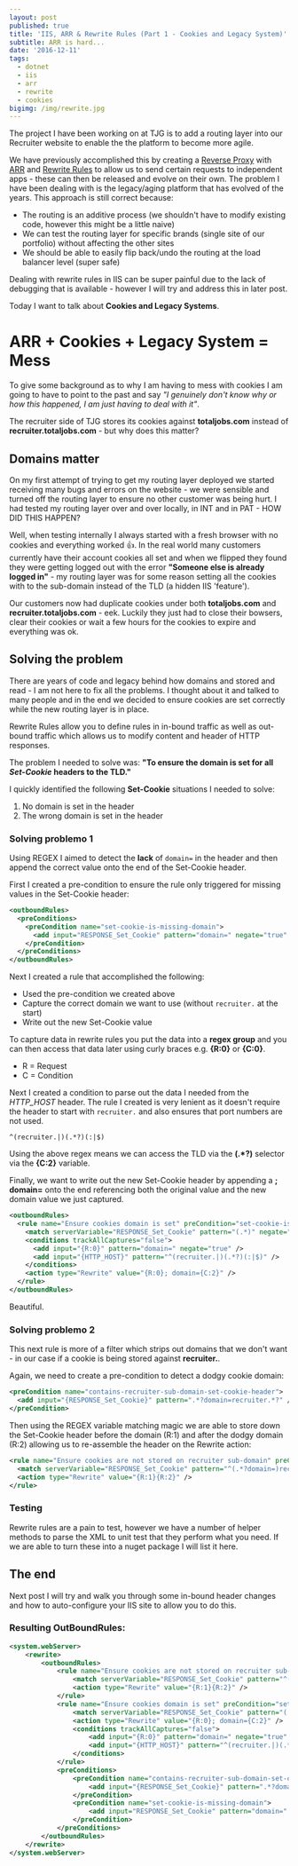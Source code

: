 ```yaml
---
layout: post
published: true
title: 'IIS, ARR & Rewrite Rules (Part 1 - Cookies and Legacy System)'
subtitle: ARR is hard...
date: '2016-12-11'
tags:
  - dotnet
  - iis
  - arr
  - rewrite
  - cookies
bigimg: /img/rewrite.jpg
---
```

The project I have been working on at TJG is to add a routing layer into our Recruiter website to enable the 
the platform to become more agile.

We have previously accomplished this by creating a [Reverse Proxy](https://en.wikipedia.org/wiki/Reverse_proxy) with [ARR](https://www.iis.net/downloads/microsoft/application-request-routing) and [Rewrite Rules](https://www.iis.net/learn/extensions/url-rewrite-module/creating-rewrite-rules-for-the-url-rewrite-module) to allow us to send certain requests to independent apps - these can then be released and evolve on their own. The problem I have been dealing with is the legacy/aging platform that has evolved of the years. This approach is still correct because:

- The routing is an additive process (we shouldn't have to modify existing code, however this might be a little naive)
- We can test the routing layer for specific brands (single site of our portfolio) without affecting the other sites
- We should be able to easily flip back/undo the routing at the load balancer level (super safe)
  
Dealing with rewrite rules in IIS can be super painful due to the lack of debugging that is available - however I will try and address this in later post.

Today I want to talk about **Cookies and Legacy Systems**.

 
# ARR + Cookies + Legacy System = Mess
To give some background as to why I am having to mess with cookies I am going to have to point to the past and say _"I genuinely don't know why or how this happened, I am just having to deal with it"_. 

The recruiter side of TJG stores its cookies against **totaljobs.com** instead of **recruiter.totaljobs.com** - but why does this matter?

## Domains matter
On my first attempt of trying to get my routing layer deployed we started receiving many bugs and errors on the website - we were sensible and turned off the routing layer to ensure no other customer was being hurt. I had tested my routing layer over and over locally, in INT and in PAT - HOW DID THIS HAPPEN?

Well, when testing internally I always started with a fresh browser with no cookies and everything worked :thumbsup:. In the real world many customers currently have their account cookies all set and when we flipped they found they were getting logged out with the error **"Someone else is already logged in"** - my routing layer was for some reason setting all the cookies with to the sub-domain instead of the TLD (a hidden IIS 'feature').

Our customers now had duplicate cookies under both **totaljobs.com** and **recruiter.totaljobs.com** - eek. Luckily they just had to close their bowsers, clear their cookies or wait a few hours for the cookies to expire and everything was ok.

## Solving the problem
There are years of code and legacy behind how domains and stored and read - I am not here to fix all the problems. I thought about it and talked to many people and in the end we decided to ensure cookies are set correctly while the new routing layer is in place.

Rewrite Rules allow you to define rules in in-bound traffic as well as out-bound traffic which allows us to modify content and header of HTTP responses.

The problem I needed to solve was: **"To ensure the domain is set for all _Set-Cookie_ headers to the TLD."**

I quickly identified the following **Set-Cookie** situations I needed to solve:
  1. No domain is set in the header
  1. The wrong domain is set in the header
  
### Solving problemo 1
Using REGEX I aimed to detect the **lack** of ``domain=`` in the header and then append the correct value onto the end of the Set-Cookie header.

First I created a pre-condition to ensure the rule only triggered for missing values in the Set-Cookie header:

```xml
<outboundRules>
  <preConditions>
    <preCondition name="set-cookie-is-missing-domain">
      <add input="RESPONSE_Set_Cookie" pattern="domain=" negate="true" />
    </preCondition>
  </preConditions>
</outboundRules>
```

Next I created a rule that accomplished the following:
  - Used the pre-condition we created above
  - Capture the correct domain we want to use (without ``recruiter.`` at the start)
  - Write out the new Set-Cookie value
  
To capture data in rewrite rules you put the data into a **regex group** and you can then access that data later using curly braces e.g. **{R:0}** or **{C:0}**.
  - R = Request
  - C = Condition

Next I created a condition to parse out the data I needed from the _HTTP_HOST_ header. The rule I created is very lenient as it doesn't require the header to start with `recruiter.` and also ensures that port numbers are not used.
```regex
^(recruiter.|)(.*?)(:|$)
```

Using the above regex means we can access the TLD via the **(.*?)** selector via the **{C:2}** variable.

Finally, we want to write out the new Set-Cookie header by appending a **; domain=** onto the end referencing both the original value and the new domain value we just captured.

```xml
<outboundRules>
  <rule name="Ensure cookies domain is set" preCondition="set-cookie-is-missing-domain">
    <match serverVariable="RESPONSE_Set_Cookie" pattern="(.*)" negate="false" />
    <conditions trackAllCaptures="false">
      <add input="{R:0}" pattern="domain=" negate="true" />
      <add input="{HTTP_HOST}" pattern="^(recruiter.|)(.*?)(:|$)" />
    </conditions>
    <action type="Rewrite" value="{R:0}; domain={C:2}" />
  </rule>
</outboundRules>
```

Beautiful.


### Solving problemo 2
This next rule is more of a filter which strips out domains that we don't want - in our case if a cookie is being stored against **recruiter.**. 

Again, we need to create a pre-condition to detect a dodgy cookie domain:

```xml
<preCondition name="contains-recruiter-sub-domain-set-cookie-header">
  <add input="{RESPONSE_Set_Cookie}" pattern=".*?domain=recruiter.*?" />
</preCondition>
```

Then using the REGEX variable matching magic we are able to store down the Set-Cookie header before the domain (R:1) and after the dodgy domain (R:2) allowing us to re-assemble the header on the Rewrite action:

```xml
<rule name="Ensure cookies are not stored on recruiter sub-domain" preCondition="contains-recruiter-sub-domain-set-cookie-header">
  <match serverVariable="RESPONSE_Set_Cookie" pattern="^(.*?domain=)recruiter\.(.*?)$" negate="false" />
  <action type="Rewrite" value="{R:1}{R:2}" /> 
</rule>
```

### Testing
Rewrite rules are a pain to test, however we have a number of helper methods to parse the XML to unit test that they perform what you need. If we are able to turn these into a nuget package I will list it here.


## The end
Next post I will try and walk you through some in-bound header changes and how to auto-configure your IIS site to allow you to do this.

### Resulting OutBoundRules:

```xml
<system.webServer>
    <rewrite>
        <outboundRules>
            <rule name="Ensure cookies are not stored on recruiter sub-domain" preCondition="contains-recruiter-sub-domain-set-cookie-header">
                <match serverVariable="RESPONSE_Set_Cookie" pattern="^(.*?domain=)recruiter\.(.*?)$" negate="false" />
                <action type="Rewrite" value="{R:1}{R:2}" />
            </rule>
            <rule name="Ensure cookies domain is set" preCondition="set-cookie-is-missing-domain">
                <match serverVariable="RESPONSE_Set_Cookie" pattern="(.*)" negate="false" />
                <action type="Rewrite" value="{R:0}; domain={C:2}" />
                <conditions trackAllCaptures="false">
                    <add input="{R:0}" pattern="domain=" negate="true" />
                    <add input="{HTTP_HOST}" pattern="^(recruiter.|)(.*?)(:|$)" />
                </conditions>
            </rule>
            <preConditions>
                <preCondition name="contains-recruiter-sub-domain-set-cookie-header">
                    <add input="{RESPONSE_Set_Cookie}" pattern=".*?domain=recruiter.*?" />
                </preCondition>
                <preCondition name="set-cookie-is-missing-domain">
                    <add input="RESPONSE_Set_Cookie" pattern="domain=" negate="true" />
                </preCondition>
            </preConditions>
        </outboundRules>
    </rewrite>
</system.webServer>
```








